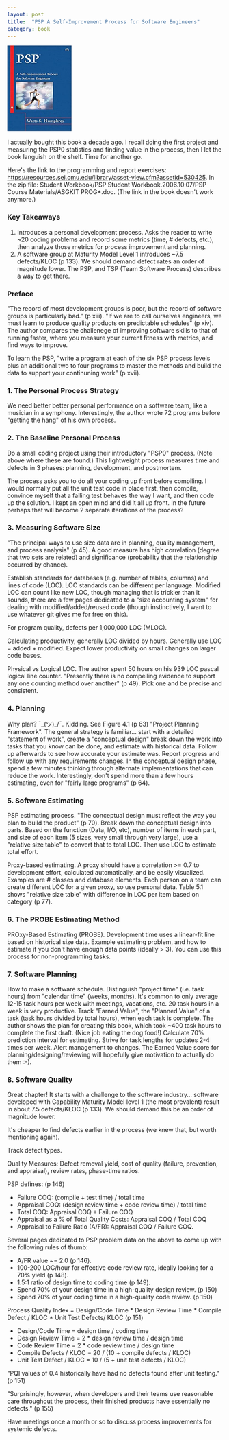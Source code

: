 ```yaml
---
layout: post
title:  "PSP A Self-Improvement Process for Software Engineers"
category: book
---
```


![Book cover](/assets/psp-a-self-improvement-process-for-software-engineers.jpg)

I actually bought this book a decade ago. I recall doing the first project and measuring the PSP0 statistics and finding value in the process, then I let the book languish on the shelf. Time for another go.

Here's the link to the programming and report exercises: https://resources.sei.cmu.edu/library/asset-view.cfm?assetid=530425. In the zip file: Student Workbook/PSP Student Workbook.2006.10.07/PSP Course Materials/ASGKIT PROG*.doc. (The link in the book doesn't work anymore.)

### Key Takeaways
1. Introduces a personal development process. Asks the reader to write ~20 coding problems and record some metrics (time, # defects, etc.), then analyze those metrics for process improvement and planning.
2. A software group at Maturity Model Level 1 introduces ~7.5 defects/KLOC (p 133). We should demand defect rates an order of magnitude lower. The PSP, and TSP (Team Software Process) describes a way to get there.

### Preface
"The record of most development groups is poor, but the record of software groups is particularly bad." (p xiii). "If we are to call ourselves engineers, we must learn to produce quality products on predictable schedules" (p xiv). The author compares the challenege of improving software skills to that of running faster, where you measure your current fitness with metrics, and find ways to improve.

To learn the PSP, "write a program at each of the six PSP process levels plus an additional two to four programs to master the methods and build the data to support your continuning work" (p xvii).

### 1. The Personal Process Strategy
We need better better personal performance on a software team, like a musician in a symphony. Interestingly, the author wrote 72 programs before "getting the hang" of his own process. 

### 2. The Baseline Personal Process
Do a small coding project using their introductory "PSP0" process. (Note above where these are found.) This lightweight process measures time and defects in 3 phases: planning, development, and postmortem.

The process asks you to do all your coding up front before compiling. I would normally put all the unit test code in place first, then compile, convince myself that a failing test behaves the way I want, and then code up the solution. I kept an open mind and did it all up front. In the future perhaps that will become 2 separate iterations of the process?

### 3. Measuring Software Size
"The principal ways to use size data are in planning, quality management, and process analysis" (p 45). A good measure has high correlation (degree that two sets are related) and significance (probability that the relationship occurred by chance).

Establish standards for databases (e.g. number of tables, columns) and lines of code (LOC). LOC standards can be different per language. Modified LOC can count like new LOC, though managing that is trickier than it sounds, there are a few pages dedicated to a "size accounting system" for dealing with modified/added/reused code (though instinctively, I want to use whatever git gives me for free on this).

For program quality, defects per 1,000,000 LOC (MLOC).

Calculating productivity, generally LOC divided by hours. Generally use LOC = added + modified. Expect lower productivity on small changes on larger code bases.

Physical vs Logical LOC. The author spent 50 hours on his 939 LOC pascal logical line counter. "Presently there is no compelling evidence to support any one counting method over another" (p 49). Pick one and be precise and consistent.

### 4. Planning
Why plan? ¯\_(ツ)_/¯. Kidding. See Figure 4.1 (p 63) "Project Planning Framework". The general strategy is familiar... start with a detailed "statement of work", create a "conceptual design" break down the work into tasks that you know can be done, and estimate with historical data. Follow up afterwards to see how accurate your estimate was. Report progress and follow up with any requirements changes. In the conceptual design phase, spend a few minutes thinking through alternate implementations that can reduce the work. Interestingly, don't spend more than a few hours estimating, even for "fairly large programs" (p 64).

### 5. Software Estimating
PSP estimating process. "The conceptual design must reflect the way you plan to build the product" (p 70). Break down the conceptual design into parts. Based on the function (Data, I/O, etc), number of items in each part, and size of each item (5 sizes, very small through very large), use a "relative size table" to convert that to total LOC. Then use LOC to estimate total effort.

Proxy-based estimating. A proxy should have a correlation >= 0.7 to development effort, calculated automatically, and be easily visualized. Examples are # classes and database elements. Each person on a team can create different LOC for a given proxy, so use personal data. Table 5.1 shows "relative size table" with difference in LOC per item based on category (p 77).

### 6. The PROBE Estimating Method
PROxy-Based Estimating (PROBE). Development time uses a linear-fit line based on historical size data. Example estimating problem, and how to estimate if you don't have enough data points (ideally > 3). You can use this process for non-programming tasks.

### 7. Software Planning
How to make a software schedule. Distinguish "project time" (i.e. task hours) from "calendar time" (weeks, months). It's common to only average 12-15 task hours per week with meetings, vacations, etc. 20 task hours in a week is very productive. Track "Earned Value", the "Planned Value" of a task (task hours divided by total hours), when each task is complete. The author shows the plan for creating this book, which took ~400 task hours to complete the first draft. (Nice job eating the dog food!) Calculate 70% prediction interval for estimating. Strive for task lengths for updates 2-4 times per week. Alert management to changes. The Earned Value score for planning/designing/reviewing will hopefully give motivation to actually do them :-). 

### 8. Software Quality
Great chapter! It starts with a challenge to the software industry... software developed with Capability Maturity Model level 1 (the most prevalent) result in about 7.5 defects/KLOC (p 133). We should demand this be an order of magnitude lower.

It's cheaper to find defects earlier in the process (we knew that, but worth mentioning again).

Track defect types.

Quality Measures: Defect removal yield, cost of quality (failure, prevention, and appraisal), review rates, phase-time ratios.

PSP defines: (p 146)
* Failure COQ: (compile + test time) / total time
* Appraisal COQ: (design review time + code review time) / total time
* Total COQ: Appraisal COQ + Failure COQ
* Appraisal as a % of Total Quality Costs: Appraisal COQ / Total COQ
* Appraisal to Failure Ratio (A/FR): Appraisal COQ / Failure COQ.

Several pages dedicated to PSP problem data on the above to come up with the following rules of thumb:
* A/FR value ~= 2.0 (p 146).
* 100-200 LOC/hour for effective code review rate, ideally looking for a 70% yield (p 148).
* 1.5:1 ratio of design time to coding time (p 149).
* Spend 70% of your design time in a high-quality design review. (p 150)
* Spend 70% of your coding time in a high-quality code review. (p 150)

Process Quality Index = Design/Code Time * Design Review Time * Compile Defect / KLOC * Unit Test Defects/ KLOC (p 151)

* Design/Code Time = design time / coding time
* Design Review Time = 2 * design review time / design time
* Code Review Time = 2 * code review time / design time
* Compile Defects / KLOC = 20 / (10 + compile defects / KLOC)
* Unit Test Defect / KLOC = 10 / (5 + unit test defects / KLOC)

"PQI values of 0.4 historically have had no defects found after unit testing." (p 151)

"Surprisingly, however, when developers and their teams use reasonable care throughout the process, their finished products have essentially no defects." (p 155)

Have meetings once a month or so to discuss process improvements for systemic defects.